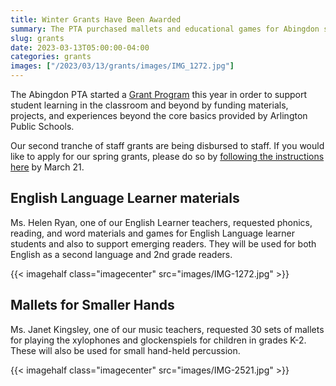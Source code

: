 ```yaml
--- 
title: Winter Grants Have Been Awarded
summary: The PTA purchased mallets and educational games for Abingdon students.
slug: grants
date: 2023-03-13T05:00:00-04:00
categories: grants
images: ["/2023/03/13/grants/images/IMG_1272.jpg"]
---
```


The Abingdon PTA started a [Grant Program](/grants) this year in order to support student learning in the classroom and beyond by funding materials, projects, and experiences beyond the core basics provided by Arlington Public Schools.

Our second tranche of staff grants are being disbursed to staff. If you would like to apply for our spring grants, please do so by [following the instructions here](/grants) by March 21.

## English Language Learner materials

Ms. Helen Ryan, one of our English Learner teachers, requested phonics, reading, and word materials and games for English Language learner students and also to support emerging readers. They will be used for both English as a second language and 2nd grade readers.

{{< imagehalf class="imagecenter" src="images/IMG-1272.jpg" >}}

## Mallets for Smaller Hands

Ms. Janet Kingsley, one of our music teachers, requested 30 sets of mallets for playing the xylophones and glockenspiels for children in grades K-2. These will also be used for small hand-held percussion.

{{< imagehalf class="imagecenter" src="images/IMG-2521.jpg" >}}